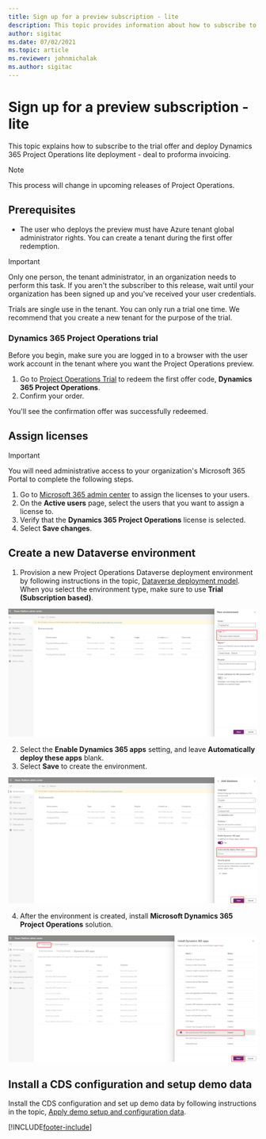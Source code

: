 ```yaml
---
title: Sign up for a preview subscription - lite
description: This topic provides information about how to subscribe to and deploy Project Operations lite deployment - deal to proforma invoicing.
author: sigitac
ms.date: 07/02/2021
ms.topic: article
ms.reviewer: johnmichalak
ms.author: sigitac
---
```


# Sign up for a preview subscription - lite 

This topic explains how to subscribe to the trial offer and deploy Dynamics 365 Project Operations lite deployment - deal to proforma invoicing.

> [!NOTE]
> This process will change in upcoming releases of Project Operations.

## Prerequisites
- The user who deploys the preview must have Azure tenant global administrator rights. You can create a tenant during the first offer redemption.

> [!IMPORTANT]
> Only one person, the tenant administrator, in an organization needs to perform this task. If you aren't the subscriber to this release, wait until your organization has been signed up and you've received your user credentials.
> 
> Trials are single use in the tenant. You can only run a trial one time. We recommend that you create a new tenant for the purpose of the trial.

### Dynamics 365 Project Operations trial 

Before you begin, make sure you are logged in to a browser with the user work account in the tenant where you want the Project Operations preview.

1. Go to [Project Operations Trial](https://aka.ms/try-po) to redeem the first offer code, **Dynamics 365 Project Operations**.
2. Confirm your order.

  You'll see the confirmation offer was successfully redeemed.

## Assign licenses

> [!IMPORTANT]
> You will need administrative access to your organization's Microsoft 365 Portal to complete the following steps.


1. Go to [Microsoft 365 admin center](https://portal.office.com/) to assign the licenses to your users.
2. On the **Active users** page, select the users that you want to assign a license to.
3. Verify that the **Dynamics 365 Project Operations** license is selected. 
4. Select **Save changes**.

## Create a new Dataverse environment

1. Provision a new Project Operations Dataverse deployment environment by following instructions in the topic, [Dataverse deployment model](lite-deployment.md). When you select the environment type, make sure to use **Trial (Subscription based)**.

  ![New environment.](./media/19CreateEnvironment.png)

2. Select the **Enable Dynamics 365 apps** setting, and leave **Automatically deploy these apps** blank.  
3. Select **Save** to create the environment.

  ![Add database.](./media/20CreateEnvironment1.png)

4. After the environment is created, install **Microsoft Dynamics 365 Project Operations** solution. 

![Install Solution.](./media/21InstallSolution.png)

## Install a CDS configuration and setup demo data

Install the CDS configuration and set up demo data by following instructions in the topic, [Apply demo setup and configuration data](lite-apply-demo-setup-config-data.md).


[!INCLUDE[footer-include](../includes/footer-banner.md)]

